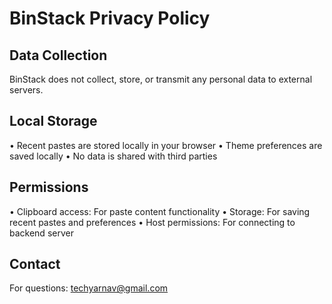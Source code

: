 # BinStack Privacy Policy

## Data Collection
BinStack does not collect, store, or transmit any personal data to external servers.

## Local Storage
• Recent pastes are stored locally in your browser
• Theme preferences are saved locally
• No data is shared with third parties

## Permissions
• Clipboard access: For paste content functionality
• Storage: For saving recent pastes and preferences
• Host permissions: For connecting to backend server

## Contact
For questions: techyarnav@gmail.com

